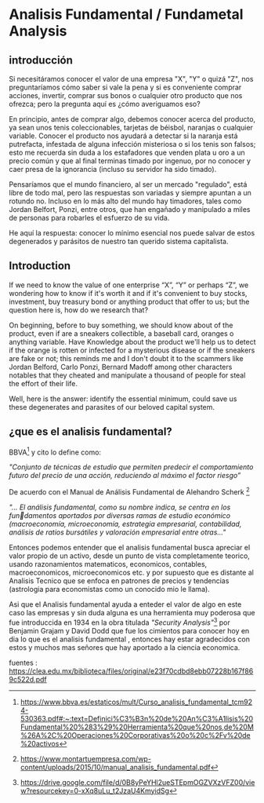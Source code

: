 # Analisis Fundamental / Fundametal Analysis

## introducción




Si necesitáramos conocer el valor de una empresa "X", "Y" o quizá "Z", nos preguntaríamos cómo saber si vale la pena y si es conveniente comprar acciones, invertir, comprar sus bonos o cualquier otro producto que nos ofrezca; pero la pregunta aquí es ¿cómo averiguamos eso?

En principio, antes de comprar algo, debemos conocer acerca del producto, ya sean unos tenis coleccionables, tarjetas de béisbol, naranjas o cualquier variable. Conocer el producto nos ayudará a detectar si la naranja está putrefacta, infestada de alguna infección misteriosa o si los tenis son falsos; esto me recuerda sin duda a los estafadores que venden plata u oro a un precio común y que al final terminas timado por ingenuo, por no conocer y caer presa de la ignorancia (incluso su servidor ha sido timado).

Pensaríamos que el mundo financiero, al ser un mercado "regulado", está libre de todo mal, pero las respuestas son variadas y siempre apuntan a un rotundo no. Incluso en lo más alto del mundo hay timadores, tales como Jordan Belfort, Ponzi, entre otros, que han engañado y manipulado a miles de personas para robarles el esfuerzo de su vida.

He aquí la respuesta: conocer lo mínimo esencial nos puede salvar de estos degenerados y parásitos de nuestro tan querido sistema capitalista.

## Introduction 

If we need to know the value of one enterprise “X”, “Y” or perhaps “Z”, we wondering how to know if it's worth it and if it's convenient to buy stocks, investment, buy treasury bond or anything product that offer to us; but the question here is, how do we research that?

On beginning, before to buy something, we should know about of the product, even if are a sneakers collectible, a baseball card, oranges o anything variable.
Have Knowledge about the product we'll help us to detect if the orange is rotten or infected for a mysterious disease or if the sneakers are fake or not; this reminds me and I don't doubt it to the  scammers like Jordan Belford, Carlo Ponzi, Bernard Madoff among other characters notables that they cheated and manipulate a thousand of people for steal the effort of their life.

Well, here is the answer: identify the essential minimum, could save us  these degenerates and parasites of our beloved capital system.



## ¿que es el analisis fundamental?

BBVA[^1] y cito lo define como: 


_"Conjunto de técnicas de estudio que permiten predecir el 
comportamiento futuro del precio de una acción, reduciendo al 
máximo el factor riesgo”_ 

De acuerdo con el Manual de Análisis Fundamental de Alehandro Scherk [^2]

_"... El análisis fundamental, como su nombre indica, se centra en los fundamentos aportados por diversas ramas de estudio económico (macroeconomía, microeconomía, estrategia empresarial, contabilidad, 
análisis de ratios bursátiles y valoración empresarial entre otras..."_


Entonces podemos entender que el analisis fundamental busca apreciar el valor propio de un activo, desde un punto de vista completamente teorico, usando razonamientos matematicos, economicos, contables, macroeconomicos, microeconomicos etc. y por supuesto que es distante al Analisis Tecnico que se enfoca en patrones de precios y tendencias (astrologia para economistas como un conocido mio le llama).

Asi que el Analisis fundamental ayuda a enteder el valor de algo en este caso las empresas y sin duda alguna es una herramienta muy poderosa que fue introduccida en 1934 en la obra titulada _"Security Analysis"_[^3] por Benjamin Grajam y David Dodd que fue los cimientos para conocer hoy en dia lo que es el analisis fundamental , entonces hay estar agradecidos con estos y muchos mas señores que hay aportado a la ciencia economica. 









[^1]:https://www.bbva.es/estaticos/mult/Curso_analisis_fundamental_tcm924-530363.pdf#:~:text=Definici%C3%B3n%20de%20An%C3%A1lisis%20Fundamental%20%283%29%20Herramienta%20que%20nos,de%20M%26A%2C%20Operaciones%20Corporativas%20o%20c%2Fv%20de%20activos
[^2]:https://www.montartuempresa.com/wp-content/uploads/2015/10/manual_analisis_fundamental.pdf
[^3]:https://drive.google.com/file/d/0B8yPeYHl2ueSTEpmOGZVXzVFZ00/view?resourcekey=0-xXq8uLu_t2JzaU4KmyidSg

fuentes : 
https://clea.edu.mx/biblioteca/files/original/e23f70cdbd8ebb07228b167f869c522d.pdf
